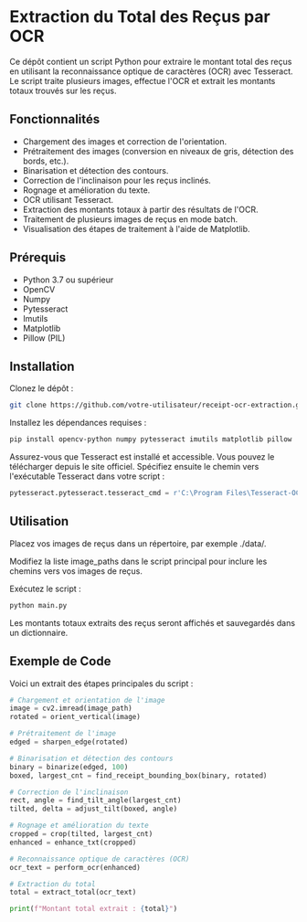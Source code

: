 # Extraction du Total des Reçus par OCR

Ce dépôt contient un script Python pour extraire le montant total des reçus en utilisant la reconnaissance optique de caractères (OCR) avec Tesseract. Le script traite plusieurs images, effectue l'OCR et extrait les montants totaux trouvés sur les reçus.

## Fonctionnalités

- Chargement des images et correction de l'orientation.
- Prétraitement des images (conversion en niveaux de gris, détection des bords, etc.).
- Binarisation et détection des contours.
- Correction de l'inclinaison pour les reçus inclinés.
- Rognage et amélioration du texte.
- OCR utilisant Tesseract.
- Extraction des montants totaux à partir des résultats de l'OCR.
- Traitement de plusieurs images de reçus en mode batch.
- Visualisation des étapes de traitement à l'aide de Matplotlib.

## Prérequis

- Python 3.7 ou supérieur
- OpenCV
- Numpy
- Pytesseract
- Imutils
- Matplotlib
- Pillow (PIL)

## Installation

Clonez le dépôt :

```bash
git clone https://github.com/votre-utilisateur/receipt-ocr-extraction.git
```

Installez les dépendances requises :
```bash
pip install opencv-python numpy pytesseract imutils matplotlib pillow
```

Assurez-vous que Tesseract est installé et accessible. Vous pouvez le télécharger depuis le site officiel. Spécifiez ensuite le chemin vers l'exécutable Tesseract dans votre script :
```python
pytesseract.pytesseract.tesseract_cmd = r'C:\Program Files\Tesseract-OCR\tesseract.exe'
```
## Utilisation

Placez vos images de reçus dans un répertoire, par exemple ./data/.

Modifiez la liste image_paths dans le script principal pour inclure les chemins vers vos images de reçus.

Exécutez le script :

```bash
python main.py
```
Les montants totaux extraits des reçus seront affichés et sauvegardés dans un dictionnaire.

## Exemple de Code
Voici un extrait des étapes principales du script :

```python
# Chargement et orientation de l'image
image = cv2.imread(image_path)
rotated = orient_vertical(image)

# Prétraitement de l'image
edged = sharpen_edge(rotated)

# Binarisation et détection des contours
binary = binarize(edged, 100)
boxed, largest_cnt = find_receipt_bounding_box(binary, rotated)

# Correction de l'inclinaison
rect, angle = find_tilt_angle(largest_cnt)
tilted, delta = adjust_tilt(boxed, angle)

# Rognage et amélioration du texte
cropped = crop(tilted, largest_cnt)
enhanced = enhance_txt(cropped)

# Reconnaissance optique de caractères (OCR)
ocr_text = perform_ocr(enhanced)

# Extraction du total
total = extract_total(ocr_text)

print(f"Montant total extrait : {total}")
```
